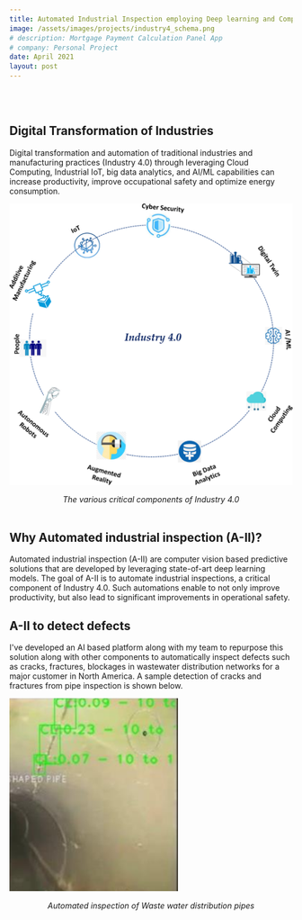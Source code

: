 ```yaml
---
title: Automated Industrial Inspection employing Deep learning and Computer Vision
image: /assets/images/projects/industry4_schema.png
# description: Mortgage Payment Calculation Panel App
# company: Personal Project
date: April 2021
layout: post
---
```

<br/><br/>

## Digital Transformation of Industries
 Digital transformation and automation of traditional industries and manufacturing practices (Industry 4.0) through leveraging Cloud Computing, Industrial IoT, big data analytics, and AI/ML capabilities can increase  productivity, improve occupational safety and optimize energy consumption.

![Industry 4.0](/assets/images/projects/industry4_schema.png)
<center> <em> The various critical components of Industry 4.0 </em> </center>
<br/>

## Why Automated industrial inspection (A-II)?
Automated industrial inspection (A-II) are  computer vision based predictive solutions that are developed by leveraging state-of-art deep learning models. The goal of A-II is to  automate industrial inspections, a critical component of Industry 4.0. Such automations enable to not only improve productivity, but also lead to significant improvements in operational safety. 

## A-II to detect defects
I've developed an AI based platform along with my team to repurpose this solution along with other components to automatically inspect defects such as cracks, fractures, blockages in wastewater distribution networks for a major customer in North America. A sample detection of cracks and fractures from pipe inspection is shown below.

![Sewer pipe inspection ](/assets/images/projects/sewer_pipe_sample.png)
<center> 
<em> Automated inspection of  Waste water distribution pipes </em> </center>


